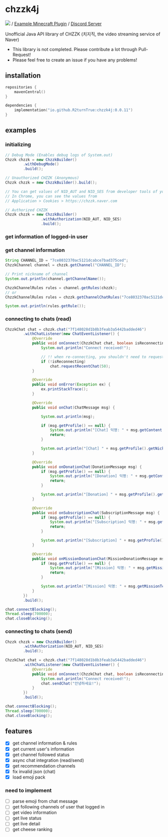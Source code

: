 # chzzk4j

![](https://img.shields.io/maven-central/v/io.github.R2turnTrue/chzzk4j) / 
[Example Minecraft Plugin](https://github.com/R2turnTrue/chzzk4j_demo) / 
[Discord Server](https://discord.gg/gtJ265XZWn)

Unofficial Java API library of CHZZK (치지직, the video streaming service of Naver)

* This library is not completed. Please contribute a lot through Pull-Request!
* Please feel free to create an issue if you have any problems!

## installation

```kotlin
repositories {
    mavenCentral()
}

dependencies {
    implementation("io.github.R2turnTrue:chzzk4j:0.0.11")
}
```

## examples
### initializing
```java
// Debug Mode (Enables debug logs of System.out)
Chzzk chzzk = new ChzzkBuilder()
        .withDebugMode()
        .build();

// Unauthorized CHZZK (Anonymous)
Chzzk chzzk = new ChzzkBuilder().build();

// You can get values of NID_AUT and NID_SES from developer tools of your browser.
// In Chrome, you can see the values from
// Application > Cookies > https://chzzk.naver.com

// Authorized CHZZK
Chzzk chzzk = new ChzzkBuilder()
                .withAuthorization(NID_AUT, NID_SES)
                .build();
```

### get information of logged-in user

### get channel information
```java
String CHANNEL_ID = "7ce8032370ac5121dcabce7bad375ced";
ChzzkChannel channel = chzzk.getChannel("CHANNEL_ID");

// Print nickname of channel
System.out.println(channel.getChannelName());

ChzzkChannelRules rules = channel.getRules(chzzk);
// or
ChzzkChannelRules rules = chzzk.getChannelChatRules("7ce8032370ac5121dcabce7bad375ced");

System.out.println(rules.getRule());
```

### connecting to chats (read)
```java
ChzzkChat chat = chzzk.chat("7f148028d1b8b3feab3a5442badded46")
        .withChatListener(new ChatEventListener() {
            @Override
            public void onConnect(ChzzkChat chat, boolean isReconnecting) {
                System.out.println("Connect received!");

                // !! when re-connecting, you shouldn't need to request recent chats!
                if (!isReconnecting)
                    chat.requestRecentChat(50);
            }

            @Override
            public void onError(Exception ex) {
                ex.printStackTrace();
            }

            @Override
            public void onChat(ChatMessage msg) {

                System.out.println(msg);

                if (msg.getProfile() == null) {
                    System.out.println("[Chat] 익명: " + msg.getContent());
                    return;
                }

                System.out.println("[Chat] " + msg.getProfile().getNickname() + ": " + msg.getContent());
            }

            @Override
            public void onDonationChat(DonationMessage msg) {
                if (msg.getProfile() == null) {
                    System.out.println("[Donation] 익명: " + msg.getContent() + ": " + msg.getContent() + " [" + msg.getPayAmount() + "원]");
                    return;
                }

                System.out.println("[Donation] " + msg.getProfile().getNickname() + ": " + msg.getContent() + " [" + msg.getPayAmount() + "원]");
            }

            @Override
            public void onSubscriptionChat(SubscriptionMessage msg) {
                if (msg.getProfile() == null) {
                    System.out.println("[Subscription] 익명: " + msg.getContent() + ": [" + msg.getSubscriptionMonth() + "개월 " + msg.getSubscriptionTierName() + "]");
                    return;
                }

                System.out.println("[Subscription] " + msg.getProfile().getNickname() + ": [" + msg.getSubscriptionMonth() + "개월 " + msg.getSubscriptionTierName() + "]");
            }

            @Override
            public void onMissionDonationChat(MissionDonationMessage msg) {
                if (msg.getProfile() == null) {
                    System.out.println("[Mission] 익명: " + msg.getMissionText() + ": [" + msg.getPayAmount() + "원]");
                    return;
                }

                System.out.println("[Mission] 익명: " + msg.getMissionText() + ": [" + msg.getPayAmount() + "원]");
            }
        })
        .build();

chat.connectBlocking();
Thread.sleep(700000);
chat.closeBlocking();
```

### connecting to chats (send)
```java
Chzzk chzzk = new ChzzkBuilder()
        .withAuthorization(NID_AUT, NID_SES)
        .build();

ChzzkChat chat = chzzk.chat("7f148028d1b8b3feab3a5442badded46")
        .withChatListener(new ChatEventListener() {
            @Override
            public void onConnect(ChzzkChat chat, boolean isReconnecting) {
                System.out.println("Connect received!");
                chat.sendChat("안녕하세요!");
            }
        })
        .build();

chat.connectBlocking();
Thread.sleep(700000);
chat.closeBlocking();
```

## features

- [x] get channel information & rules
- [x] get current user's information
- [x] get channel followed status
- [x] async chat integration (read/send)
- [x] get recommendation channels
- [x] fix invalid json (chat)
- [x] load emoji pack

### need to implement

- [ ] parse emoji from chat message
- [ ] get following channels of user that logged in
- [ ] get video information
- [ ] get live status
- [ ] get live detail
- [ ] get cheese ranking